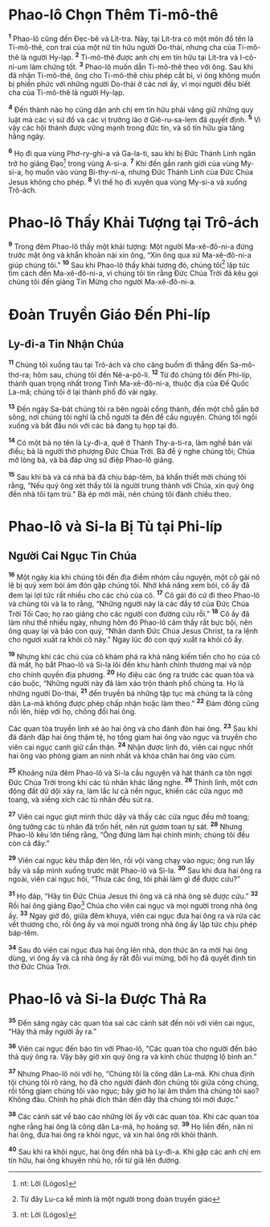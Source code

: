 # Phao-lô Chọn Thêm Ti-mô-thê
<sup><b>1</b></sup> Phao-lô cũng đến Ðẹc-bê và Lít-tra. Này, tại Lít-tra có một môn đồ tên là Ti-mô-thê, con trai của một nữ tín hữu người Do-thái, nhưng cha của Ti-mô-thê là người Hy-lạp. <sup><b>2</b></sup> Ti-mô-thê được anh chị em tín hữu tại Lít-tra và I-cô-ni-um làm chứng tốt. <sup><b>3</b></sup> Phao-lô muốn dẫn Ti-mô-thê theo với ông. Sau khi đã nhận Ti-mô-thê, ông cho Ti-mô-thê chịu phép cắt bì, vì ông không muốn bị phiền phức với những người Do-thái ở các nơi ấy, vì mọi người đều biết cha của Ti-mô-thê là người Hy-lạp.

<sup><b>4</b></sup> Ðến thành nào họ cũng dặn anh chị em tín hữu phải vâng giữ những quy luật mà các vị sứ đồ và các vị trưởng lão ở Giê-ru-sa-lem đã quyết định. <sup><b>5</b></sup> Vì vậy các hội thánh được vững mạnh trong đức tin, và số tín hữu gia tăng hằng ngày.

<sup><b>6</b></sup> Họ đi qua vùng Phơ-ry-ghi-a và Ga-la-ti, sau khi bị Ðức Thánh Linh ngăn trở họ giảng Ðạo[^1] trong vùng A-si-a. <sup><b>7</b></sup> Khi đến gần ranh giới của vùng My-si-a, họ muốn vào vùng Bi-thy-ni-a, nhưng Ðức Thánh Linh của Ðức Chúa Jesus không cho phép. <sup><b>8</b></sup> Vì thế họ đi xuyên qua vùng My-si-a và xuống Trô-ách.

# Phao-lô Thấy Khải Tượng tại Trô-ách
<sup><b>9</b></sup> Trong đêm Phao-lô thấy một khải tượng: Một người Ma-xê-đô-ni-a đứng trước mặt ông và khẩn khoản nài xin ông, “Xin ông qua xứ Ma-xê-đô-ni-a giúp chúng tôi.” <sup><b>10</b></sup> Sau khi Phao-lô thấy khải tượng đó, chúng tôi[^2] lập tức tìm cách đến Ma-xê-đô-ni-a, vì chúng tôi tin rằng Ðức Chúa Trời đã kêu gọi chúng tôi đến giảng Tin Mừng cho người Ma-xê-đô-ni-a.

# Ðoàn Truyền Giáo Ðến Phi-líp
## Ly-đi-a Tin Nhận Chúa
<sup><b>11</b></sup> Chúng tôi xuống tàu tại Trô-ách và cho căng buồm đi thẳng đến Sa-mô-thơ-ra; hôm sau, chúng tôi đến Nê-a-pô-li. <sup><b>12</b></sup> Từ đó chúng tôi đến Phi-líp, thành quan trọng nhất trong Tỉnh Ma-xê-đô-ni-a, thuộc địa của Ðế Quốc La-mã; chúng tôi ở lại thành phố đó vài ngày.

<sup><b>13</b></sup> Ðến ngày Sa-bát chúng tôi ra bên ngoài cổng thành, đến một chỗ gần bờ sông, nơi chúng tôi nghĩ là chỗ người ta đến để cầu nguyện. Chúng tôi ngồi xuống và bắt đầu nói với các bà đang tụ họp tại đó.

<sup><b>14</b></sup> Có một bà nọ tên là Ly-đi-a, quê ở Thành Thy-a-ti-ra, làm nghề bán vải điều; bà là người thờ phượng Ðức Chúa Trời. Bà để ý nghe chúng tôi; Chúa mở lòng bà, và bà đáp ứng sứ điệp Phao-lô giảng.

<sup><b>15</b></sup> Sau khi bà và cả nhà bà đã chịu báp-têm, bà khẩn thiết mời chúng tôi rằng, “Nếu quý ông xét thấy tôi là người trung thành với Chúa, xin quý ông đến nhà tôi tạm trú.” Bà ép mời mãi, nên chúng tôi đành chiều theo.

# Phao-lô và Si-la Bị Tù tại Phi-líp
## Người Cai Ngục Tin Chúa
<sup><b>16</b></sup> Một ngày kia khi chúng tôi đến địa điểm nhóm cầu nguyện, một cô gái nô lệ bị quỷ xem bói ám đón gặp chúng tôi. Nhờ khả năng xem bói, cô ấy đã đem lại lợi tức rất nhiều cho các chủ của cô. <sup><b>17</b></sup> Cô gái đó cứ đi theo Phao-lô và chúng tôi và la to rằng, “Những người này là các đầy tớ của Ðức Chúa Trời Tối Cao; họ rao giảng cho các người con đường cứu rỗi.” <sup><b>18</b></sup> Cô ấy đã làm như thế nhiều ngày, nhưng hôm đó Phao-lô cảm thấy rất bực bội, nên ông quay lại và bảo con quỷ, “Nhân danh Ðức Chúa Jesus Christ, ta ra lệnh cho ngươi xuất ra khỏi cô này.” Ngay lúc đó con quỷ xuất ra khỏi cô ấy.

<sup><b>19</b></sup> Nhưng khi các chủ của cô khám phá ra khả năng kiếm tiền cho họ của cô đã mất, họ bắt Phao-lô và Si-la lôi đến khu hành chính thương mại và nộp cho chính quyền địa phương. <sup><b>20</b></sup> Họ điệu các ông ra trước các quan tòa và cáo buộc, “Những người này đã làm xáo trộn thành phố chúng ta. Họ là những người Do-thái, <sup><b>21</b></sup> đến truyền bá những tập tục mà chúng ta là công dân La-mã không được phép chấp nhận hoặc làm theo.” <sup><b>22</b></sup> Ðám đông cũng nổi lên, hiệp với họ, chống đối hai ông.

Các quan tòa truyền lịnh xé áo hai ông và cho đánh đòn hai ông. <sup><b>23</b></sup> Sau khi đã đánh đập hai ông thậm tệ, họ tống giam hai ông vào ngục và truyền cho viên cai ngục canh giữ cẩn thận. <sup><b>24</b></sup> Nhận được lịnh đó, viên cai ngục nhốt hai ông vào phòng giam an ninh nhất và khóa chân hai ông vào cùm.

<sup><b>25</b></sup> Khoảng nửa đêm Phao-lô và Si-la cầu nguyện và hát thánh ca tôn ngợi Ðức Chúa Trời trong khi các tù nhân khác lắng nghe. <sup><b>26</b></sup> Thình lình, một cơn động đất dữ dội xảy ra, làm lắc lư cả nền ngục, khiến các cửa ngục mở toang, và xiềng xích các tù nhân đều sút ra.

<sup><b>27</b></sup> Viên cai ngục giựt mình thức dậy và thấy các cửa ngục đều mở toang; ông tưởng các tù nhân đã trốn hết, nên rút gươm toan tự sát. <sup><b>28</b></sup> Nhưng Phao-lô kêu lớn tiếng rằng, “Ông đừng làm hại chính mình; chúng tôi đều còn cả đây.”

<sup><b>29</b></sup> Viên cai ngục kêu thắp đèn lên, rồi vội vàng chạy vào ngục; ông run lẩy bẩy và sấp mình xuống trước mặt Phao-lô và Si-la. <sup><b>30</b></sup> Sau khi đưa hai ông ra ngoài, viên cai ngục hỏi, “Thưa các ông, tôi phải làm gì để được cứu?”

<sup><b>31</b></sup> Họ đáp, “Hãy tin Ðức Chúa Jesus thì ông và cả nhà ông sẽ được cứu.” <sup><b>32</b></sup> Rồi hai ông giảng Ðạo[^3] Chúa cho viên cai ngục và mọi người trong nhà ông ấy. <sup><b>33</b></sup> Ngay giờ đó, giữa đêm khuya, viên cai ngục đưa hai ông ra và rửa các vết thương cho, rồi ông ấy và mọi người trong nhà ông ấy lập tức chịu phép báp-têm.

<sup><b>34</b></sup> Sau đó viên cai ngục đưa hai ông lên nhà, dọn thức ăn ra mời hai ông dùng, vì ông ấy và cả nhà ông ấy rất đỗi vui mừng, bởi họ đã quyết định tin thờ Ðức Chúa Trời.

# Phao-lô và Si-la Ðược Thả Ra
<sup><b>35</b></sup> Ðến sáng ngày các quan tòa sai các cảnh sát đến nói với viên cai ngục, “Hãy thả mấy người ấy ra.”

<sup><b>36</b></sup> Viên cai ngục đến báo tin với Phao-lô, “Các quan tòa cho người đến bảo thả quý ông ra. Vậy bây giờ xin quý ông ra và kính chúc thượng lộ bình an.”

<sup><b>37</b></sup> Nhưng Phao-lô nói với họ, “Chúng tôi là công dân La-mã. Khi chưa định tội chúng tôi rõ ràng, họ đã cho người đánh đòn chúng tôi giữa công chúng, rồi tống giam chúng tôi vào ngục; bây giờ họ lại âm thầm thả chúng tôi sao? Không đâu. Chính họ phải đích thân đến đây thả chúng tôi mới được.”

<sup><b>38</b></sup> Các cảnh sát về báo cáo những lời ấy với các quan tòa. Khi các quan tòa nghe rằng hai ông là công dân La-mã, họ hoảng sợ. <sup><b>39</b></sup> Họ liền đến, năn nỉ hai ông, đưa hai ông ra khỏi ngục, và xin hai ông rời khỏi thành.

<sup><b>40</b></sup> Sau khi ra khỏi ngục, hai ông đến nhà bà Ly-đi-a. Khi gặp các anh chị em tín hữu, hai ông khuyên nhủ họ, rồi từ giã lên đường.

[^1]: nt: Lời (Lógos)
[^2]: Từ đây Lu-ca kể mình là một người trong đoàn truyền giáo
[^3]: nt: Lời (Lógos)
